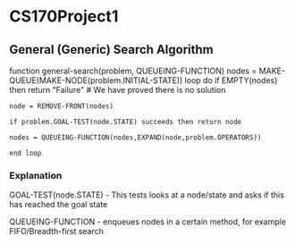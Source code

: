 # CS170Project1

## General (Generic) Search Algorithm

function general-search(problem, QUEUEING-FUNCTION)
nodes = MAKE-QUEUE(MAKE-NODE(problem.INITIAL-STATE))
loop do
    if EMPTY(nodes) then return "Failure" # We have proved there is no solution
    
    node = REMOVE-FRONT(nodes)
    
    if problem.GOAL-TEST(node.STATE) succeeds then return node
    
    nodes = QUEUEING-FUNCTION(nodes,EXPAND(node,problem.OPERATORS))
    
    end loop


### Explanation
GOAL-TEST(node.STATE) - This tests looks at a node/state and asks if this has reached the goal state

QUEUEING-FUNCTION - enqueues nodes in a certain method, for example FIFO/Breadth-first search